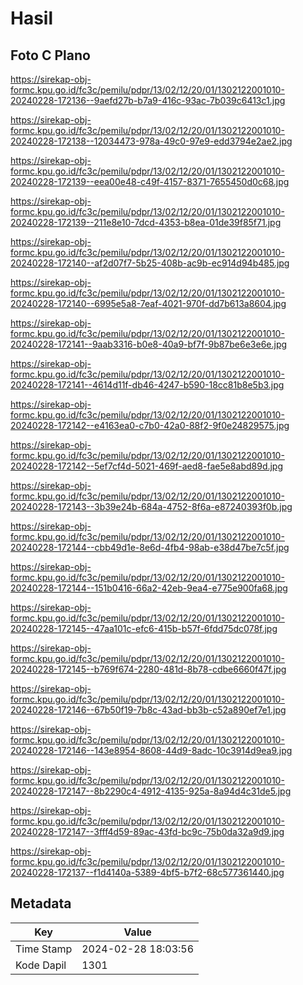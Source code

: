 # Hasil

## Foto C Plano

https://sirekap-obj-formc.kpu.go.id/fc3c/pemilu/pdpr/13/02/12/20/01/1302122001010-20240228-172136--9aefd27b-b7a9-416c-93ac-7b039c6413c1.jpg

https://sirekap-obj-formc.kpu.go.id/fc3c/pemilu/pdpr/13/02/12/20/01/1302122001010-20240228-172138--12034473-978a-49c0-97e9-edd3794e2ae2.jpg

https://sirekap-obj-formc.kpu.go.id/fc3c/pemilu/pdpr/13/02/12/20/01/1302122001010-20240228-172139--eea00e48-c49f-4157-8371-7655450d0c68.jpg

https://sirekap-obj-formc.kpu.go.id/fc3c/pemilu/pdpr/13/02/12/20/01/1302122001010-20240228-172139--211e8e10-7dcd-4353-b8ea-01de39f85f71.jpg

https://sirekap-obj-formc.kpu.go.id/fc3c/pemilu/pdpr/13/02/12/20/01/1302122001010-20240228-172140--af2d07f7-5b25-408b-ac9b-ec914d94b485.jpg

https://sirekap-obj-formc.kpu.go.id/fc3c/pemilu/pdpr/13/02/12/20/01/1302122001010-20240228-172140--6995e5a8-7eaf-4021-970f-dd7b613a8604.jpg

https://sirekap-obj-formc.kpu.go.id/fc3c/pemilu/pdpr/13/02/12/20/01/1302122001010-20240228-172141--9aab3316-b0e8-40a9-bf7f-9b87be6e3e6e.jpg

https://sirekap-obj-formc.kpu.go.id/fc3c/pemilu/pdpr/13/02/12/20/01/1302122001010-20240228-172141--4614d11f-db46-4247-b590-18cc81b8e5b3.jpg

https://sirekap-obj-formc.kpu.go.id/fc3c/pemilu/pdpr/13/02/12/20/01/1302122001010-20240228-172142--e4163ea0-c7b0-42a0-88f2-9f0e24829575.jpg

https://sirekap-obj-formc.kpu.go.id/fc3c/pemilu/pdpr/13/02/12/20/01/1302122001010-20240228-172142--5ef7cf4d-5021-469f-aed8-fae5e8abd89d.jpg

https://sirekap-obj-formc.kpu.go.id/fc3c/pemilu/pdpr/13/02/12/20/01/1302122001010-20240228-172143--3b39e24b-684a-4752-8f6a-e87240393f0b.jpg

https://sirekap-obj-formc.kpu.go.id/fc3c/pemilu/pdpr/13/02/12/20/01/1302122001010-20240228-172144--cbb49d1e-8e6d-4fb4-98ab-e38d47be7c5f.jpg

https://sirekap-obj-formc.kpu.go.id/fc3c/pemilu/pdpr/13/02/12/20/01/1302122001010-20240228-172144--151b0416-66a2-42eb-9ea4-e775e900fa68.jpg

https://sirekap-obj-formc.kpu.go.id/fc3c/pemilu/pdpr/13/02/12/20/01/1302122001010-20240228-172145--47aa101c-efc6-415b-b57f-6fdd75dc078f.jpg

https://sirekap-obj-formc.kpu.go.id/fc3c/pemilu/pdpr/13/02/12/20/01/1302122001010-20240228-172145--b769f674-2280-481d-8b78-cdbe6660f47f.jpg

https://sirekap-obj-formc.kpu.go.id/fc3c/pemilu/pdpr/13/02/12/20/01/1302122001010-20240228-172146--67b50f19-7b8c-43ad-bb3b-c52a890ef7e1.jpg

https://sirekap-obj-formc.kpu.go.id/fc3c/pemilu/pdpr/13/02/12/20/01/1302122001010-20240228-172146--143e8954-8608-44d9-8adc-10c3914d9ea9.jpg

https://sirekap-obj-formc.kpu.go.id/fc3c/pemilu/pdpr/13/02/12/20/01/1302122001010-20240228-172147--8b2290c4-4912-4135-925a-8a94d4c31de5.jpg

https://sirekap-obj-formc.kpu.go.id/fc3c/pemilu/pdpr/13/02/12/20/01/1302122001010-20240228-172147--3fff4d59-89ac-43fd-bc9c-75b0da32a9d9.jpg

https://sirekap-obj-formc.kpu.go.id/fc3c/pemilu/pdpr/13/02/12/20/01/1302122001010-20240228-172137--f1d4140a-5389-4bf5-b7f2-68c577361440.jpg


## Metadata

| Key        | Value               |
| ---------- | ------------------- |
| Time Stamp | 2024-02-28 18:03:56 |
| Kode Dapil | 1301                |



